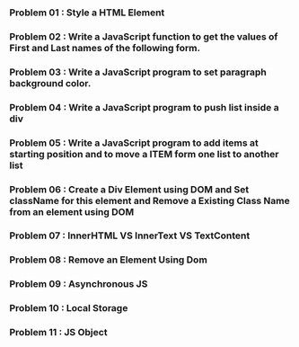 ### Problem 01 : Style a HTML Element
### Problem 02 : Write a JavaScript function to get the values of First and Last names of the following form.
### Problem 03 : Write a JavaScript program to set paragraph background color.
### Problem 04 : Write a JavaScript program to push list inside a div
### Problem 05 : Write a JavaScript program to add items at starting position and to move a ITEM form one list to another list
### Problem 06 : Create a Div Element using DOM and Set className for this element and Remove a Existing Class Name from an element using DOM
### Problem 07 : InnerHTML VS InnerText VS TextContent
### Problem 08 : Remove an Element Using Dom
### Problem 09 : Asynchronous JS
### Problem 10 : Local Storage 
### Problem 11 : JS Object